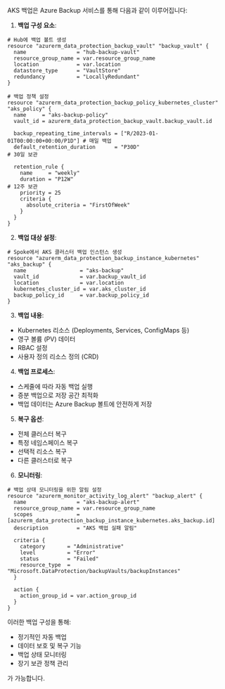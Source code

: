 AKS 백업은 Azure Backup 서비스를 통해 다음과 같이 이루어집니다:

1. **백업 구성 요소**:
```hcl
# Hub에 백업 볼트 생성
resource "azurerm_data_protection_backup_vault" "backup_vault" {
  name                = "hub-backup-vault"
  resource_group_name = var.resource_group_name
  location            = var.location
  datastore_type      = "VaultStore"
  redundancy          = "LocallyRedundant"
}

# 백업 정책 설정
resource "azurerm_data_protection_backup_policy_kubernetes_cluster" "aks_policy" {
  name     = "aks-backup-policy"
  vault_id = azurerm_data_protection_backup_vault.backup_vault.id

  backup_repeating_time_intervals = ["R/2023-01-01T00:00:00+00:00/P1D"] # 매일 백업
  default_retention_duration      = "P30D"                               # 30일 보관

  retention_rule {
    name     = "weekly"
    duration = "P12W"                                                    # 12주 보관
    priority = 25
    criteria {
      absolute_criteria = "FirstOfWeek"
    }
  }
}
```

2. **백업 대상 설정**:
```hcl
# Spoke에서 AKS 클러스터 백업 인스턴스 생성
resource "azurerm_data_protection_backup_instance_kubernetes" "aks_backup" {
  name                 = "aks-backup"
  vault_id             = var.backup_vault_id
  location             = var.location
  kubernetes_cluster_id = var.aks_cluster_id
  backup_policy_id     = var.backup_policy_id
}
```

3. **백업 내용**:
- Kubernetes 리소스 (Deployments, Services, ConfigMaps 등)
- 영구 볼륨 (PV) 데이터
- RBAC 설정
- 사용자 정의 리소스 정의 (CRD)

4. **백업 프로세스**:
- 스케줄에 따라 자동 백업 실행
- 증분 백업으로 저장 공간 최적화
- 백업 데이터는 Azure Backup 볼트에 안전하게 저장

5. **복구 옵션**:
- 전체 클러스터 복구
- 특정 네임스페이스 복구
- 선택적 리소스 복구
- 다른 클러스터로 복구

6. **모니터링**:
```hcl
# 백업 상태 모니터링을 위한 알림 설정
resource "azurerm_monitor_activity_log_alert" "backup_alert" {
  name                = "aks-backup-alert"
  resource_group_name = var.resource_group_name
  scopes              = [azurerm_data_protection_backup_instance_kubernetes.aks_backup.id]
  description         = "AKS 백업 실패 알림"

  criteria {
    category       = "Administrative"
    level          = "Error"
    status         = "Failed"
    resource_type  = "Microsoft.DataProtection/backupVaults/backupInstances"
  }

  action {
    action_group_id = var.action_group_id
  }
}
```

이러한 백업 구성을 통해:
- 정기적인 자동 백업
- 데이터 보호 및 복구 기능
- 백업 상태 모니터링
- 장기 보관 정책 관리

가 가능합니다.

